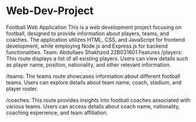 # Web-Dev-Project
Football Web Application
This is a web development project focusing on football, designed to provide information about players, teams, and coaches. The application utilizes HTML, CSS, and JavaScript for frontend development, while employing Node.js and Express.js for backend functionalities.
Team:
Abdullaev Shakhzod 22B031601 
Features
/players: This route displays a list of all existing players. Users can view details such as player name, position, nationality, and other relevant information.

/teams: The teams route showcases information about different football teams. Users can explore details about team name, coach, stadium, and player roster.

/coaches: This route provides insights into football coaches associated with various teams. Users can access details about coach name, nationality, coaching experience, and team affiliation.
